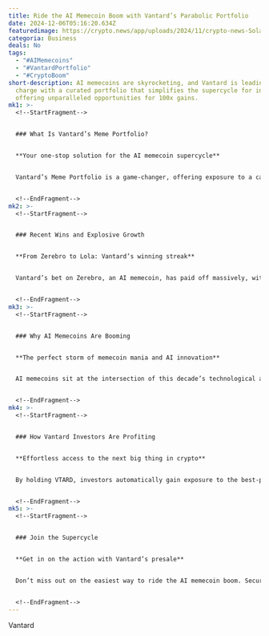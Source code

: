 ```yaml
---
title: Ride the AI Memecoin Boom with Vantard’s Parabolic Portfolio
date: 2024-12-06T05:16:20.634Z
featuredimage: https://crypto.news/app/uploads/2024/11/crypto-news-Solana-and-meme-coins-option01-1380x820.webp
categoria: Business
deals: No
tags:
  - "#AIMemecoins"
  - "#VantardPortfolio"
  - "#CryptoBoom"
short-description: AI memecoins are skyrocketing, and Vantard is leading the
  charge with a curated portfolio that simplifies the supercycle for investors,
  offering unparalleled opportunities for 100x gains.
mk1: >-
  <!--StartFragment-->


  ### What Is Vantard’s Meme Portfolio?


  **Your one-stop solution for the AI memecoin supercycle**


  Vantard’s Meme Portfolio is a game-changer, offering exposure to a carefully curated basket of memecoins across three tiers: Blue Chips, Trench Gems, and 1,000x Vaporware. Investors hold VTARD, burn their tokens to cash out, and instantly access assets in the portfolio, all without the hassle of research or trend tracking.


  <!--EndFragment-->
mk2: >-
  <!--StartFragment-->


  ### Recent Wins and Explosive Growth


  **From Zerebro to Lola: Vantard’s winning streak**


  Vantard’s bet on Zerebro, an AI memecoin, has paid off massively, with its market cap surging from $100 million to $500 million. This success highlights the portfolio’s power to capture trends before they hit mainstream culture, offering massive returns for holders.


  <!--EndFragment-->
mk3: >-
  <!--StartFragment-->


  ### Why AI Memecoins Are Booming


  **The perfect storm of memecoin mania and AI innovation**


  AI memecoins sit at the intersection of this decade’s technological and cultural zeitgeist. As institutional demand for AI grows, the spillover into crypto is driving the memecoin supercycle, creating unprecedented opportunities for exponential gains.


  <!--EndFragment-->
mk4: >-
  <!--StartFragment-->


  ### How Vantard Investors Are Profiting


  **Effortless access to the next big thing in crypto**


  By holding VTARD, investors automatically gain exposure to the best-performing memecoins, with the portfolio’s NAV increasing as assets pump. No research, no timing the market—just sit back and let the Vantard team handle it all.


  <!--EndFragment-->
mk5: >-
  <!--StartFragment-->


  ### Join the Supercycle


  **Get in on the action with Vantard’s presale**


  Don’t miss out on the easiest way to ride the AI memecoin boom. Secure your VTARD tokens today and watch your portfolio soar in value as the memecoin supercycle accelerates.


  <!--EndFragment-->
---
```

<!--StartFragment-->

Vantard

<!--EndFragment-->